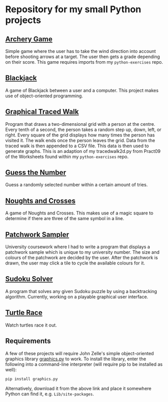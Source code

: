 Repository for my small Python projects
===
[Archery Game](https://github.com/Dagonite/python-projects/tree/main/Archery%20Game)
---
Simple game where the user has to take the wind direction into account before shooting arrows at a target. The user then gets a grade depending on their score. This game requires imports from my `python-exercises` repo.

[Blackjack](https://github.com/Dagonite/python-projects/tree/main/Blackjack)
---
A game of Blackjack between a user and a computer. This project makes use of object-oriented programming.

[Graphical Traced Walk](https://github.com/Dagonite/python-projects/tree/main/Graphical%20Traced%20Walk)
---
Program that draws a two-dimensional grid with a person at the centre. Every tenth of a second, the person takes a random step up, down, left, or right. Every square of the grid displays how many times the person has visited it. The walk ends once the person leaves the grid. Data from the traced walk is then appended to a CSV file. This data is then used to generate graphs. This is an adaption of my tracedwalk2d.py from Pract09 of the Worksheets found within my `python-exercises` repo.

[Guess the Number](https://github.com/Dagonite/python-projects/tree/main/Guess%20the%20Number)
---
Guess a randomly selected number within a certain amount of tries.

[Noughts and Crosses](https://github.com/Dagonite/python-projects/tree/main/Noughts%20and%20Crosses)
---
A game of Noughts and Crosses. This makes use of a magic square to determine if there are three of the same symbol in a line.

[Patchwork Sampler](https://github.com/Dagonite/python-projects/tree/main/Patchwork%20Sampler)
---
University coursework where I had to write a program that displays a patchwork sample which is unique to my university number. The size and colours of the patchwork are decided by the user. After the patchwork is drawn, the user may click a tile to cycle the available colours for it.

[Sudoku Solver](https://github.com/Dagonite/python-projects/tree/main/Sudoku%20Solver)
---
A program that solves any given Sudoku puzzle by using a backtracking algorithm. Currently, working on a playable graphical user interface.

[Turtle Race](https://github.com/Dagonite/python-projects/tree/main/Turtle%20Race)
---
Watch turtles race it out.

Requirements
---
A few of these projects will require John Zelle's simple object-oriented graphics library [graphics.py](https://mcsp.wartburg.edu/zelle/python/graphics.py) to work. To install the library, enter the following into a command-line interpreter (will require pip to be installed as well):

```
pip install graphics.py
```

Alternatively, download it from the above link and place it somewhere Python can find it, e.g. `Lib/site-packages`.
